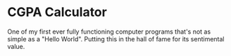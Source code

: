 # CGPA Calculator #
One of my first ever fully functioning computer programs that's not as simple as a "Hello World". Putting this in the hall of fame for its sentimental value.